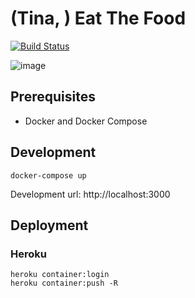 # (Tina, ) Eat The Food

[![Build Status](https://travis-ci.org/gabrieljoelc/eat_the_food.svg?branch=master)](https://travis-ci.org/gabrieljoelc/eat_the_food)

![image](https://user-images.githubusercontent.com/147849/29489509-89dadeea-84d7-11e7-951f-4b0cdb8aa672.png)

## Prerequisites

- Docker and Docker Compose

## Development

```
docker-compose up
```

Development url: http://localhost:3000

## Deployment

### Heroku

```
heroku container:login
heroku container:push -R
```

